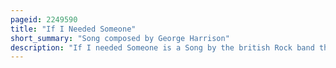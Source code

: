 ```yaml
---
pageid: 2249590
title: "If I Needed Someone"
short_summary: "Song composed by George Harrison"
description: "If I needed Someone is a Song by the british Rock band the Beatles written by George Harrison the Group's lead Guitarist. It was released in December 1965 on their album Rubber Soul, except in North America, where it appeared on the June 1966 Release Yesterday and Today. The Song reflects the reciprocal Influences shared between the Beatles and american Band the Byrds. It was widely considered by many to be Harrison's best Song to Date. A Recording by the Hollies was released in Britain the same Day as Rubber Soul and reached Number 20 on the national Singles chart."
---
```

